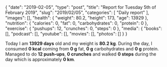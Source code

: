 {
    "date": "2019-02-05",
    "type": "post",
    "title": "Report for Tuesday 5th of February 2019",
    "slug": "2019\/02\/05",
    "categories": [
        "Daily report"
    ],
    "images": [],
    "health": {
        "weight": 80.2,
        "height": 173,
        "age": 13929
    },
    "nutrition": {
        "calories": 0,
        "fat": 0,
        "carbohydrates": 0,
        "protein": 0
    },
    "exercise": {
        "pushups": 12,
        "crunches": 0,
        "steps": 0
    },
    "media": {
        "books": [],
        "podcast": [],
        "youtube": [],
        "movies": [],
        "photos": []
    }
}

Today I am <strong>13929 days</strong> old and my weight is <strong>80.2 kg</strong>. During the day, I consumed <strong>0 kcal</strong> coming from <strong>0 g</strong> fat, <strong>0 g</strong> carbohydrates and <strong>0 g</strong> protein. Managed to do <strong>12 push-ups</strong>, <strong>0 crunches</strong> and walked <strong>0 steps</strong> during the day which is approximately <strong>0 km</strong>.